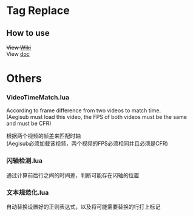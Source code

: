 # Tag Replace
## How to use
~~View [Wiki](https://github.com/op200/Tag-Replace_for_Aegisub/wiki)~~  
View [doc](https://github.com/op200/Tag-Replace_for_Aegisub/tree/main/doc)

# Others
### VideoTimeMatch.lua
According to frame difference from two videos to match time.  
(Aegisub must load this video, the FPS of both videos must be the same and must be CFR)

根据两个视频的帧差来匹配时轴  
(Aegisub必须加载该视频，两个视频的FPS必须相同并且必须是CFR)

### 闪轴检测.lua
通过计算前后行之间的时间差，判断可能存在闪轴的位置

### 文本规范化.lua
自动替换设置好的正则表达式，以及将可能需要替换的行打上标记
